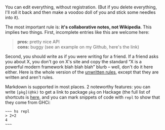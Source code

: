 You can edit everything, without registration. (But if you delete everything, I'll roll it back and then make a voodoo doll of you and stick some needles into it).

The most important rule is: **it's collaborative notes, not Wikipedia**. This implies two things. First, incomplete entries like this are welcome here:

> **pros:** pretty nice API\
> **cons:** buggy (see an example on my Github, here's the link)

Second, you should write as if you were writing for a friend. If a friend asks you about X, you don't go on X's site and copy the standard “X is a powerful modern framework blah blah blah” blurb – well, don't do it here either. Here is the whole version of the [unwritten rules](/unwritten-rules), except that they are written and aren't rules.

Markdown is supported in most places. 2 noteworthy features: you can write `[pkg](@hk)` to get a link to package `pkg` on Hackage (the full list of shortcuts is [here](https://hackage.haskell.org/package/shortcut-links/docs/ShortcutLinks-All.html), and you can mark snippets of code with `repl` to show that they come from GHCi:

~~~~
~~~ hs repl
> 2+2
4
~~~
~~~~
